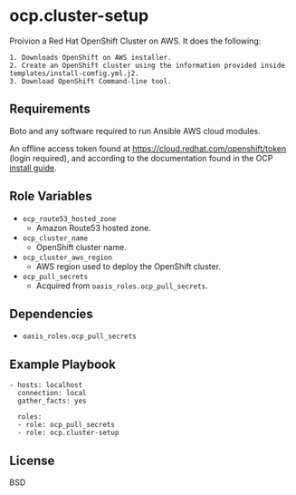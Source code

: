 ocp.cluster-setup
=========

Proivion a Red Hat OpenShift Cluster on AWS. It does the following:

    1. Downloads OpenShift on AWS installer.
    2. Create an OpenShift cluster using the information provided inside templates/install-comfig.yml.j2.
    3. Download OpenShift Command-line tool.

Requirements
------------

Boto and any software required to run Ansible AWS cloud modules. 

An offline access token found at https://cloud.redhat.com/openshift/token (login required), and according to the documentation found in the OCP [install guide](https://cloud.redhat.com/openshift/install).

Role Variables
--------------

* `ocp_route53_hosted_zone`
    * Amazon Route53 hosted zone.
* `ocp_cluster_name`
    * OpenShift cluster name.
* `ocp_cluster_aws_region`
    * AWS region used to deploy the OpenShift cluster.
*  `ocp_pull_secrets`
    * Acquired from `oasis_roles.ocp_pull_secrets`.

Dependencies
------------

* `oasis_roles.ocp_pull_secrets`

Example Playbook
----------------

    - hosts: localhost
      connection: local
      gather_facts: yes
      
      roles:
      - role: ocp_pull_secrets
      - role: ocp.cluster-setup

License
-------

BSD
